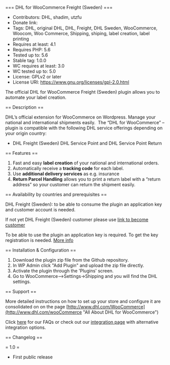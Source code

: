 === DHL for WooCommerce Freight (Sweden) ===

* Contributors: DHL, shadim, utzfu
* Donate link: 
* Tags: DHL, original DHL, DHL, Freight, DHL Sweden, WooCommerce, Woocom, Woo Commerce, Shipping, shiping, label creation, label printing
* Requires at least: 4.1
* Requires PHP: 5.6
* Tested up to: 5.6
* Stable tag: 1.0.0
* WC requires at least: 3.0
* WC tested up to: 5.0
* License: GPLv2 or later
* License URI: https://www.gnu.org/licenses/gpl-2.0.html

The official DHL for WooCommerce Freight (Sweden) plugin allows you to automate your label creation.


== Description ==

DHL’s official extension for WooCommerce on Wordpress. Manage your national and international shipments easily.  The “DHL for WooCommerce” – plugin is compatible with the following DHL service offerings depending on your origin country:

* DHL Freight (Sweden) DHL Service Point and DHL Service Point Return


== Features ==

1. Fast and easy **label creation** of your national and international orders.
1. Automatically receive a **tracking code** for each label.
1. Use **additional delivery services** as e.g. insurance
1. **Return Parcel Handling** allows you to print a return label with a “return address” so your customer can return the shipment easily. 


== Availability by countries and prerequisites == 

DHL Freight (Sweden): to be able to consume the plugin an application key and customer account is needed. 

If not yet DHL Freight (Sweden) customer please use [link to become customer](https://www.dhl.com/se-en/home/our-divisions/freight/customer-service/become-a-customer.html)

To be able to use the plugin an application key is required. To get the key registration is needed. [More info](https://www.dhldashboard.se/Services/APIFarm.aspx)


== Installation & Configuration ==

1. Download the plugin zip file from the Github repository.
1. In WP Admin click "Add Plugin" and upload the zip file directly.
1. Activate the plugin through the 'Plugins' screen.
1. Go to WooCommerce-->Settings->Shipping and you will find the DHL settings.


== Support ==

More detailed instructions on how to set up your store and configure it are consolidated on on the page [http://www.dhl.com/WooCommerce](http://www.dhl.com/wooCommerce "All About DHL for WooCommerce")

Click [here](www.dhl.com/faqs) for our FAQs or check out our [integration page](www.dhl.com/Integration) with alternative integration options.


== Changelog ==

= 1.0 =
* First public release